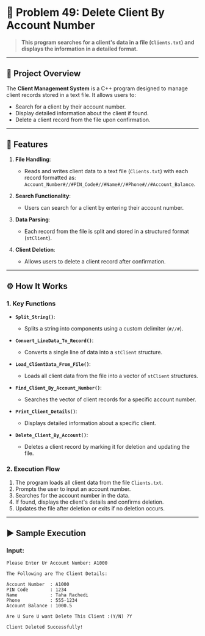 # 🏦 Problem 49: Delete Client By Account Number

> **This program searches for a client's data in a file (`Clients.txt`) and displays the information in a detailed format.**

---

## 📘 Project Overview

The **Client Management System** is a C++ program designed to manage client records stored in a text file. It allows users to:
- Search for a client by their account number.
- Display detailed information about the client if found.
- Delete a client record from the file upon confirmation.

---

## 🌟 Features

1. **File Handling**:
   - Reads and writes client data to a text file (`Clients.txt`) with each record formatted as:  
     `Account_Number#//#PIN_Code#//#Name#//#Phone#//#Account_Balance`.

2. **Search Functionality**:
   - Users can search for a client by entering their account number.

3. **Data Parsing**:
   - Each record from the file is split and stored in a structured format (`stClient`).

4. **Client Deletion**:
   - Allows users to delete a client record after confirmation.

---

## ⚙️ How It Works

### 1. Key Functions
- **`Split_String()`**:
  - Splits a string into components using a custom delimiter (`#//#`).

- **`Convert_LineData_To_Record()`**:
  - Converts a single line of data into a `stClient` structure.

- **`Load_ClientData_From_File()`**:
  - Loads all client data from the file into a vector of `stClient` structures.

- **`Find_Client_By_Account_Number()`**:
  - Searches the vector of client records for a specific account number.

- **`Print_Client_Details()`**:
  - Displays detailed information about a specific client.

- **`Delete_Client_By_Account()`**:
  - Deletes a client record by marking it for deletion and updating the file.

### 2. Execution Flow
1. The program loads all client data from the file `Clients.txt`.
2. Prompts the user to input an account number.
3. Searches for the account number in the data.
4. If found, displays the client's details and confirms deletion.
5. Updates the file after deletion or exits if no deletion occurs.

---

## ▶️ Sample Execution

### Input:
```plaintext
Please Enter Ur Account Number: A1000

The Following are The Client Details:

Account Number  : A1000
PIN Code        : 1234
Name            : Taha Rachedi
Phone           : 555-1234
Account Balance : 1000.5

Are U Sure U want Delete This Client :(Y/N) ?Y

Client Deleted Successfully!
